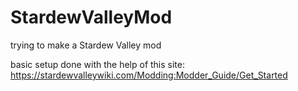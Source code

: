 # StardewValleyMod
trying to make a Stardew Valley mod

basic setup done with the help of this site:
https://stardewvalleywiki.com/Modding:Modder_Guide/Get_Started
